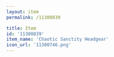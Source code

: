 ```yaml
---
layout: item
permalink: /11300839

title: Item
id: '11300839'
item_name: 'Chaotic Sanctity Headgear'
icon_url: '11300746.png'
---
```


